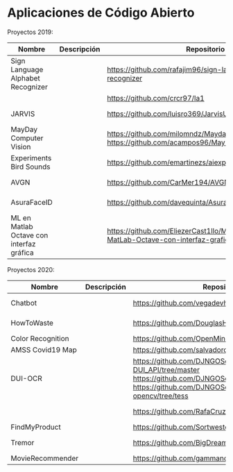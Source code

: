 # Aplicaciones de Código Abierto

Proyectos 2019:

| Nombre  | Descripción  | Repositorio  | Licencia  | Autores  |
|---|---|---|---|---|
| Sign Language Alphabet Recognizer  |   | https://github.com/rafajim96/sign-language-alphabet-recognizer   |   |   |
|   |   | https://github.com/crcr97/la1 |   |   |
| JARVIS |   | https://github.com/luisro369/JarvisUCA  | MIT  | Luis Romualdo  |
| MayDay Computer Vision  |   | https://github.com/milomndz/MaydayComputerVisionWeb https://github.com/acampos96/MayDayComputerVisionApp  |   |   |
| Experiments Bird Sounds |   | https://github.com/emartinezs/aiexperiments-bird-sounds |   |   |
| AVGN |   | https://github.com/CarMer194/AVGN  |   | Carlos Merino  |
| AsuraFaceID  |   | https://github.com/davequinta/AsuraFaceID | MIT | David Quintanilla  |
| ML en Matlab Octave con interfaz gráfica  |   | https://github.com/EliezerCast1llo/Machine-Learning-en-MatLab-Octave-con-interfaz-grafica | MIT  | Eliezer Castillo |

Proyectos 2020:


| Nombre  | Descripción  | Repositorio  | Licencia  | Autores  |
|---|---|---|---|---|
| Chatbot |   | https://github.com/vegadevh/chatbot-dialogflow   | MIT | Diego Vega |
| HowToWaste  |   | https://github.com/DouglasHdezT/HowToWaste | MIT | Douglas Hernández  |
| Color Recognition |   | https://github.com/OpenMindDevs/color_recognition  | GPL v3 |   |
| AMSS Covid19 Map |   | https://github.com/salvadorc94/AMSSCovid19Map.git |   |   |
| DUI-OCR |   | https://github.com/DJNGOSolutions/PostgREST-DUI_API/tree/master https://github.com/DJNGOSolutions/DUI-OCR-Panel https://github.com/DJNGOSolutions/simple-ocr-opencv/tree/tess |   | |
|   |   | https://github.com/RafaCruzA/VClass |   | Rafael Cruz |
| FindMyProduct |   | https://github.com/Sortweste/FindMyProduct | GPL v3 | |
| Tremor |   | https://github.com/BigDreamsCoders/Tremor | Apache 2.0 | Nelson Castro |
| MovieRecommender |   | https://github.com/gammanc/movierecommender | GPL v3 | |







